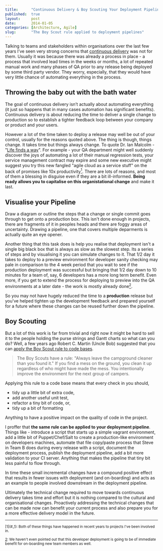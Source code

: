 ```yaml
---
title:      "Continuous Delivery & Boy Scouting Your Deployment Pipeline"
published:  true
layout:     post
date:       2014-01-05
categories: [Architecture, Agile]
slug:       "The Boy Scout rule applied to deployment pipelines"
---
```



Talking to teams and stakeholders within organisations over the last few years I’ve seen very strong concerns that [continuous delivery](http://en.wikipedia.org/wiki/Continuous_delivery) was not for them.  Usually it was because there was already a process in place - a process that involved lead times in the weeks or months, a lot of repeated manual work and many phases of QA prior to any release being deployed by some third party vendor.  They worry, especially, that they would have very little chance of automating everything in the process.

## Throwing the baby out with the bath water

The goal of continuous delivery isn’t actually about automating everything (it just so happens that in many cases automation has significant benefits).  Continuous delivery is about reducing the time to deliver a single change to production so to establish a tighter feedback loop between your company or product and your users.  

However a lot of the time taken to deploy a release may well be out of your control, usually for the reasons quoted above.  The thing is though, things change.  It takes time but things always change.  To quote Dr. Ian Malcolm - "[Life finds a way](http://www.youtube.com/watch?v=SkWeMvrNiOM)".  For example - your QA department might well suddenly discover the joys of automating a lot of their manual regression tests, your service management contract may expire and some new executive might suggest you try this new fangled "agile cloud as a service stuff" on the back of promises like 10x productivity<a name="_1"></a>[<sup>1</sup>](#1).  There are lots of reasons, and most of them a blessing in disguise even if they are a bit ill-informed.  __Being ready allows you to capitalise on this organistational change__ and make it last.

## Visualise your Pipeline

Draw a diagram or outline the steps that a change or single commit goes through to get onto a production box.  This isn't done enough in projects, there are fragments of it in peoples heads and there are foggy areas of uncertainty.  Drawing a pipeline, one that covers multiple deparments is actually quite an eye opener.  

Another thing that this task does is help you realise that deployment isn't a single big black box that is always as slow as the slowest step.  Its a series of steps and by visualising it you can simulate changes to it.  That  1/2 day it takes to deploy to a preview environment for developer sanity checking may pale in comparison to the 4 week period that you wait to see if the production deployment was successful but bringing that 1/2 day down to 10 minutes for a team of, say, 6 developers has a more long term benefit.  Even more, if you get to extend the process for deploying to preview into the QA environments at a later date - the work is mostly already done<a name="_2"></a>[<sup>2</sup>](#2).

So you may not have hugely reduced the time to a __production__ release but you've helped tighten up the development feedback and prepared yourself for a future where these changes can be reused further down the pipeline.

## Boy Scouting

But a lot of this work is far from trivial and right now it might be hard to sell it to the people holding the purse strings and Gantt charts so what can you do?  Well, a few years ago Robert C. Martin (Uncle Bob) suggested that you can [apply the Boy Scout rule to code bases](http://programmer.97things.oreilly.com/wiki/index.php/The_Boy_Scout_Rule).

> The Boy Scouts have a rule: "Always leave the campground cleaner than you found it." If you find a mess on the ground, you clean it up regardless of who might have made the mess. You intentionally improve the environment for the next group of campers.

Applying this rule to a code base means that every check in you should, 

- tidy up a little bit of extra code,
- add another useful unit test, 
- refactor a tiny bit of code, or,
- tidy up a bit of formatting

Anything to have a positive impact on the quality of code in the project. 

I proffer that __the same rule can be applied to your deployment pipeline__.  Things like - introduce a script that starts up a simple vagrant environment, add a little bit of Puppet/Chef/Salt to create a production-like environment on developers machines, automate that file copy/paste process that Steve in Team B does during every release with a script, document the deployment process, publish the deployment pipeline, add a bit more validation to your CI server.  Anything that makes the pipeline that tiny bit less painful to flow through.

In time these small incremental changes have a compound positive effect that results in fewer issues with deployment (and on-boarding) and acts as an example to people involved downstream in the deployment pipeline.  

Ultimately the technical change required to move towards continuous delivery takes time and effort but it is nothing compared to the cultural and organisational changes.  Proactively addressing the technical changes that can be made now can benefit your current process and also prepare you for a more effective delivery model in the future.

<hr/>
<sup><a name="1"></a>[1](#_1): Both of these things have happened in recent years to projects I've been involved in.</sup>

<sup><a name="2"></a>[2](#_2): We haven't even pointed out that this developer deployment is going to be of immediate benefit for on-boarding new team members as well.</sup>
